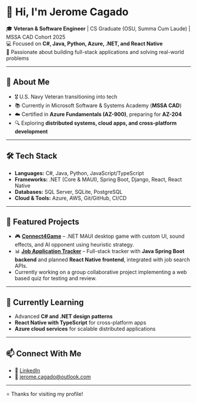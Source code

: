 # 👋 Hi, I'm Jerome Cagado

🎓 **Veteran & Software Engineer** | CS Graduate (OSU, Summa Cum Laude) | MSSA CAD Cohort 2025  
💻 Focused on **C#, Java, Python, Azure, .NET, and React Native**  
🌟 Passionate about building full-stack applications and solving real-world problems  

---

## 🚀 About Me
- 🎖️ U.S. Navy Veteran transitioning into tech  
- 📚 Currently in Microsoft Software & Systems Academy (**MSSA CAD**)  
- ☁️ Certified in **Azure Fundamentals (AZ-900)**, preparing for **AZ-204**  
- 🔍 Exploring **distributed systems, cloud apps, and cross-platform development**  

---

## 🛠 Tech Stack
- **Languages:** C#, Java, Python, JavaScript/TypeScript  
- **Frameworks:** .NET (Core & MAUI), Spring Boot, Django, React, React Native  
- **Databases:** SQL Server, SQLite, PostgreSQL  
- **Cloud & Tools:** Azure, AWS, Git/GitHub, CI/CD  

---

## 📌 Featured Projects
- 🎮 [**Connect4Game**](https://github.com/jeromecagado/Connect4Game) – .NET MAUI desktop game with custom UI, sound effects, and AI opponent using heuristic strategy.  
- 📊 [**Job Application Tracker**](https://github.com/jeromecagado/job-application-tracker) – Full-stack tracker with **Java Spring Boot backend** and planned **React Native frontend**, integrated with job search APIs.  
- Currently working on a group collaborative project implementing a web based quiz for testing and review. 

---

## 🌱 Currently Learning
- Advanced **C# and .NET design patterns**  
- **React Native with TypeScript** for cross-platform apps  
- **Azure cloud services** for scalable distributed applications  

---

## 📫 Connect With Me
- 💼 [LinkedIn](https://www.linkedin.com/in/jeromecagado)  
- 📧 jerome.cagado@outlook.com 

---
⭐️ Thanks for visiting my profile!
